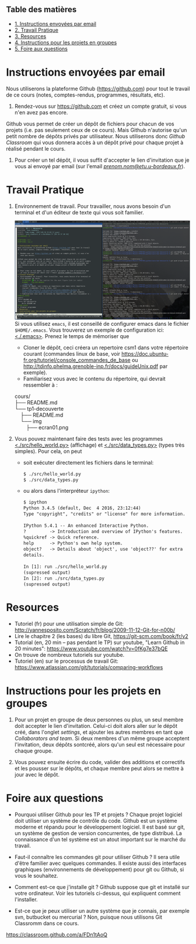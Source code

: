 <div id="table-of-contents">
<h2>Table des matières</h2>
<div id="text-table-of-contents">
<ul>
<li><a href="#orgheadline1">1. Instructions envoyées par email</a></li>
<li><a href="#orgheadline2">2. Travail Pratique</a></li>
<li><a href="#orgheadline3">3. Resources</a></li>
<li><a href="#orgheadline4">4. Instructions pour les projets en groupes</a></li>
<li><a href="#orgheadline5">5. Foire aux questions</a></li>
</ul>
</div>
</div>


# Instructions envoyées par email<a id="orgheadline1"></a>

Nous utiliserons la plateforme Github (<https://github.com>) pour tout le travail
de ce cours (notes, comptes-rendus, programmes, résultats, etc).

1.  Rendez-vous sur <https://github.com> et créez un compte gratuit, si vous n'en
    avez pas encore.

Github vous permet de créer un dépôt de fichiers pour chacun de vos projets
(i.e. pas seulement ceux de ce cours). Mais Github n'autorise qu'un petit nombre
de dépôts privés par utilisateur. Nous utiliserons donc *Github Classroom* qui
vous donnera accès à un dépôt privé pour chaque projet à réalisé pendant le
cours.

1.  Pour créer un tel dépôt, il vous suffit d'accepter le lien d'invitation que
    je vous ai envoyé par email (sur l'email *prenom.nom@etu.u-bordeaux.fr*).

# Travail Pratique<a id="orgheadline2"></a>

1.  Environnement de travail. Pour travailler, nous avons besoin d'un terminal et
    d'un éditeur de texte qui vous soit familier. 
    
      [![img](./img/ecran01.png "Voici à quoi ressemble mon écran lors de l'écriture des notes de cours.")](img/ecran01.png) 
    Si vous utilisez `emacs`, il est conseillé de configurer emacs dans le
    fichier `$HOME/.emacs`. Vous trouverez un exemple de configuration ici:
    [<./.emacs>](.emacs). Prenez le temps de mémoriser que
    
    -   Cloner le dépôt, ceci créera un repertoire csm1 dans votre répertoire
        courant (commandes linux de base, voir
        <https://doc.ubuntu-fr.org/tutoriel/console_commandes_de_base> ou
        <http://tdinfo.phelma.grenoble-inp.fr/docs/guideUnix.pdf> par exemple).
    -   Familiarisez vous avec le contenu du répertoire, qui devrait ressembler à :
    
    <p class="verse">
    cours/<br  />
    ├── README.md<br  />
    └── tp1-decouverte<br  />
    &#xa0;&#xa0;&#xa0;&#xa0;├── README.md<br  />
    &#xa0;&#xa0;&#xa0;&#xa0;└── img<br  />
    &#xa0;&#xa0;&#xa0;&#xa0;&#xa0;&#xa0;&#xa0;&#xa0;├── ecran01.png<br  />
    </p>
2.  Vous pouvez maintenant faire des tests avec les programmes
    [<./src/hello_world.py>](./src/hello_world.py) (affichage) et [<./src/data_types.py>](src/data_types.py) (types très
    simples). Pour cela, on peut 
    -   soit exécuter directement les fichiers dans le terminal:
        
            $ ./src/hello_world.py 
            $ ./src/data_types.py
    -   ou alors dans l'interpréteur `ipython`:
        
            $ ipython
            Python 3.4.5 (default, Dec  4 2016, 23:12:44) 
            Type "copyright", "credits" or "license" for more information.
            
            IPython 5.4.1 -- An enhanced Interactive Python.
            ?         -> Introduction and overview of IPython's features.
            %quickref -> Quick reference.
            help      -> Python's own help system.
            object?   -> Details about 'object', use 'object??' for extra details.
            
            In [1]: run ./src/hello_world.py
            (supressed output)
            In [2]: run ./src/data_types.py
            (supressed output)

# Resources<a id="orgheadline3"></a>

-   Tutoriel (fr) pour une utilisation simple de Git:
    <http://yannesposito.com/Scratch/fr/blog/2009-11-12-Git-for-n00b/>
-   Lire le chapitre 2 (les bases) du libre Git, <https://git-scm.com/book/fr/v2>
-   Tutorial (en, 20 min &#x2013; pas pendant le TP) sur youtube, "Learn Github in 20
    minutes": <https://www.youtube.com/watch?v=0fKg7e37bQE>
-   On trouve de nombreux tutoriels sur youtube.
-   Tutoriel (en) sur le processus de travail Git:
    <https://www.atlassian.com/git/tutorials/comparing-workflows>

# Instructions pour les projets en groupes<a id="orgheadline4"></a>

1.  Pour un projet en groupe de deux personnes ou plus, un seul membre doit
    accepter le lien d'invitation. Celui-ci doit alors aller sur le dépôt créé,
    dans l'onglet *settings*, et ajouter les autres membres en tant que
    *Collaborators and team*. Si deux membres d'un même groupe acceptent
    l'invitation, deux dépôts sontcréé, alors qu'un seul est nécessaire pour
    chaque groupe.

2.  Vous pouvez ensuite écrire du code, valider des additions et correctifs et
    les pousser sur le dépôts, et chaque membre peut alors se mettre à jour avec
    le dépôt.

# Foire aux questions<a id="orgheadline5"></a>

-   Pourquoi utiliser Github pour les TP et projets ? Chaque projet logiciel doit
    utiliser un système de contrôle du code. Github est un système moderne et
    répandu pour le développement logiciel. Il est basé sur git, un système de
    gestion de version concurrentes, de type distribué. La connaissance d'un tel
    système est un atout important sur le marché du travail.

-   Faut-il connaître les commandes git pour utiliser Github ? Il sera utile
    d'être familier avec quelques commandes. Il existe aussi des interfaces
    graphiques (environnements de développement) pour git ou Github, si vous le
    souhaitez.

-   Comment est-ce que j'installe git ?  Github suppose que git et installé sur
    votre ordinateur. Voir les tutoriels ci-dessus, qui expliquent comment
    l'installer.

-   Est-ce que je peux utiliser un autre système que je connais, par exemple svn,
    butbucket ou mercurial ? Non, puisque nous utilisons Git Classromm dans ce
    cours.

<https://classroom.github.com/a/FDn1tAoQ>
